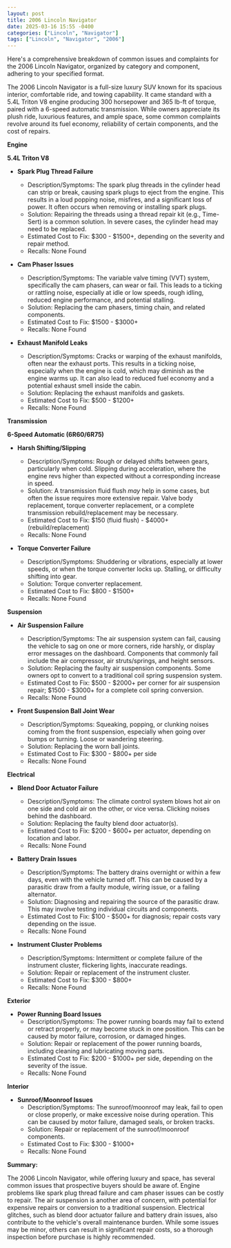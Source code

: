 ```yaml
---
layout: post
title: 2006 Lincoln Navigator
date: 2025-03-16 15:55 -0400
categories: ["Lincoln", "Navigator"]
tags: ["Lincoln", "Navigator", "2006"]
---
```

Here's a comprehensive breakdown of common issues and complaints for the 2006 Lincoln Navigator, organized by category and component, adhering to your specified format.

The 2006 Lincoln Navigator is a full-size luxury SUV known for its spacious interior, comfortable ride, and towing capability. It came standard with a 5.4L Triton V8 engine producing 300 horsepower and 365 lb-ft of torque, paired with a 6-speed automatic transmission. While owners appreciate its plush ride, luxurious features, and ample space, some common complaints revolve around its fuel economy, reliability of certain components, and the cost of repairs.

**Engine**

**5.4L Triton V8**

*   **Spark Plug Thread Failure**
    *   Description/Symptoms: The spark plug threads in the cylinder head can strip or break, causing spark plugs to eject from the engine. This results in a loud popping noise, misfires, and a significant loss of power. It often occurs when removing or installing spark plugs.
    *   Solution: Repairing the threads using a thread repair kit (e.g., Time-Sert) is a common solution. In severe cases, the cylinder head may need to be replaced.
    *   Estimated Cost to Fix: $300 - $1500+, depending on the severity and repair method.
    *   Recalls: None Found

*   **Cam Phaser Issues**
    *   Description/Symptoms: The variable valve timing (VVT) system, specifically the cam phasers, can wear or fail. This leads to a ticking or rattling noise, especially at idle or low speeds, rough idling, reduced engine performance, and potential stalling.
    *   Solution: Replacing the cam phasers, timing chain, and related components.
    *   Estimated Cost to Fix: $1500 - $3000+
    *   Recalls: None Found

*   **Exhaust Manifold Leaks**
    *   Description/Symptoms: Cracks or warping of the exhaust manifolds, often near the exhaust ports. This results in a ticking noise, especially when the engine is cold, which may diminish as the engine warms up. It can also lead to reduced fuel economy and a potential exhaust smell inside the cabin.
    *   Solution: Replacing the exhaust manifolds and gaskets.
    *   Estimated Cost to Fix: $500 - $1200+
    *   Recalls: None Found

**Transmission**

**6-Speed Automatic (6R60/6R75)**

*   **Harsh Shifting/Slipping**
    *   Description/Symptoms: Rough or delayed shifts between gears, particularly when cold. Slipping during acceleration, where the engine revs higher than expected without a corresponding increase in speed.
    *   Solution: A transmission fluid flush *may* help in some cases, but often the issue requires more extensive repair. Valve body replacement, torque converter replacement, or a complete transmission rebuild/replacement may be necessary.
    *   Estimated Cost to Fix: $150 (fluid flush) - $4000+ (rebuild/replacement)
    *   Recalls: None Found

*   **Torque Converter Failure**
    *   Description/Symptoms: Shuddering or vibrations, especially at lower speeds, or when the torque converter locks up. Stalling, or difficulty shifting into gear.
    *   Solution: Torque converter replacement.
    *   Estimated Cost to Fix: $800 - $1500+
    *   Recalls: None Found

**Suspension**

*   **Air Suspension Failure**
    *   Description/Symptoms: The air suspension system can fail, causing the vehicle to sag on one or more corners, ride harshly, or display error messages on the dashboard. Components that commonly fail include the air compressor, air struts/springs, and height sensors.
    *   Solution: Replacing the faulty air suspension components. Some owners opt to convert to a traditional coil spring suspension system.
    *   Estimated Cost to Fix: $500 - $2000+ per corner for air suspension repair; $1500 - $3000+ for a complete coil spring conversion.
    *   Recalls: None Found

*   **Front Suspension Ball Joint Wear**
    *   Description/Symptoms: Squeaking, popping, or clunking noises coming from the front suspension, especially when going over bumps or turning. Loose or wandering steering.
    *   Solution: Replacing the worn ball joints.
    *   Estimated Cost to Fix: $300 - $800+ per side
    *   Recalls: None Found

**Electrical**

*   **Blend Door Actuator Failure**
    *   Description/Symptoms: The climate control system blows hot air on one side and cold air on the other, or vice versa. Clicking noises behind the dashboard.
    *   Solution: Replacing the faulty blend door actuator(s).
    *   Estimated Cost to Fix: $200 - $600+ per actuator, depending on location and labor.
    *   Recalls: None Found

*   **Battery Drain Issues**
    *   Description/Symptoms: The battery drains overnight or within a few days, even with the vehicle turned off. This can be caused by a parasitic draw from a faulty module, wiring issue, or a failing alternator.
    *   Solution: Diagnosing and repairing the source of the parasitic draw. This may involve testing individual circuits and components.
    *   Estimated Cost to Fix: $100 - $500+ for diagnosis; repair costs vary depending on the issue.
    *   Recalls: None Found

*   **Instrument Cluster Problems**
    *   Description/Symptoms: Intermittent or complete failure of the instrument cluster, flickering lights, inaccurate readings.
    *   Solution: Repair or replacement of the instrument cluster.
    *   Estimated Cost to Fix: $300 - $800+
    *   Recalls: None Found

**Exterior**

*   **Power Running Board Issues**
    *   Description/Symptoms: The power running boards may fail to extend or retract properly, or may become stuck in one position. This can be caused by motor failure, corrosion, or damaged hinges.
    *   Solution: Repair or replacement of the power running boards, including cleaning and lubricating moving parts.
    *   Estimated Cost to Fix: $200 - $1000+ per side, depending on the severity of the issue.
    *   Recalls: None Found

**Interior**

*   **Sunroof/Moonroof Issues**
    *   Description/Symptoms: The sunroof/moonroof may leak, fail to open or close properly, or make excessive noise during operation. This can be caused by motor failure, damaged seals, or broken tracks.
    *   Solution: Repair or replacement of the sunroof/moonroof components.
    *   Estimated Cost to Fix: $300 - $1000+
    *   Recalls: None Found

**Summary:**

The 2006 Lincoln Navigator, while offering luxury and space, has several common issues that prospective buyers should be aware of. Engine problems like spark plug thread failure and cam phaser issues can be costly to repair. The air suspension is another area of concern, with potential for expensive repairs or conversion to a traditional suspension. Electrical glitches, such as blend door actuator failure and battery drain issues, also contribute to the vehicle's overall maintenance burden. While some issues may be minor, others can result in significant repair costs, so a thorough inspection before purchase is highly recommended.

